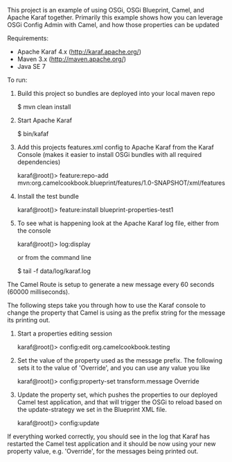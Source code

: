 This project is an example of using OSGi, OSGi Blueprint, Camel, and Apache Karaf together.
Primarily this example shows how you can leverage OSGi Config Admin with Camel, and how those
properties can be updated

Requirements:

* Apache Karaf 4.x (http://karaf.apache.org/)
* Maven 3.x (http://maven.apache.org/)
* Java SE 7

To run:

1) Build this project so bundles are deployed into your local maven repo

    <project home> $ mvn clean install

2) Start Apache Karaf

    <Apache Karaf home> $ bin/kafaf

3) Add this projects features.xml config to Apache Karaf from the Karaf
   Console (makes it easier to install OSGi bundles with all required dependencies)

    karaf@root()> feature:repo-add mvn:org.camelcookbook.blueprint/features/1.0-SNAPSHOT/xml/features

4) Install the test bundle

    karaf@root()> feature:install blueprint-properties-test1

5) To see what is happening look at the Apache Karaf log file, either from the console

    karaf@root()> log:display

   or from the command line

    <Apache Karaf home> $ tail -f data/log/karaf.log

The Camel Route is setup to generate a new message every 60 seconds (60000 milliseconds).

The following steps take you through how to use the Karaf console to change the property that
Camel is using as the prefix string for the message its printing out.

1) Start a properties editing session

    karaf@root()> config:edit org.camelcookbook.testing

2) Set the value of the property used as the message prefix. The following sets it to the value
   of 'Override', and you can use any value you like

    karaf@root()> config:property-set transform.message Override
 
3) Update the property set, which pushes the properties to our deployed Camel test application,
   and that will trigger the OSGi to reload based on the update-strategy we set in the
   Blueprint XML file.

    karaf@root()> config:update

If everything worked correctly, you should see in the log that Karaf has restarted the Camel
test application and it should be now using your new property value, e.g. 'Override', for the
messages being printed out.
